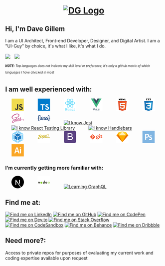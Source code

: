 # <p align='center'><a href="https://davegillem.com"><a href="#"><img src="https://www.davegillem.com/images/svg/loadingLogo.svg" alt="DG Logo" width="150" height="150" hspace="20" align='center' /></a>
<h2>Hi, I'm Dave Gillem </h2>
I am a UI Architect, Front-end Developer, Designer, and Digital Artist. I am a "UI-Guy" by choice, it's what I like, it's what I do.</p>

  <a href="#">
  <img align="center" src="https://github-readme-stats.vercel.app/api?username=davegillem&show_icons=true&theme=vue-dark&count_private=true" /></a>
  <a href="#">
  <img align="center" src="https://github-readme-stats.vercel.app/api/top-langs/?username=davegillem&show_icons=true&theme=vue-dark&count_private=true&hide=html"  hspace="10" /></a>

<sub><sup><i><b>NOTE:</b> Top languages does not indicate my skill level or preference, it's only a github metric of which languages I have checked in most</i></sup></sub>

## I am well experienced with:
<p align="left">
  <a href="#"><img src="https://raw.githubusercontent.com/devicons/devicon/master/icons/javascript/javascript-original.svg" alt="I know Javascript" width="40" height="40" hspace="20" /></a>
  <a href="#"><img src="https://raw.githubusercontent.com/devicons/devicon/master/icons/typescript/typescript-original.svg" alt="I know Typescript" width="40" height="40" hspace="20" /></a>
  <a href="#"><img src="https://raw.githubusercontent.com/devicons/devicon/master/icons/react/react-original-wordmark.svg" alt="I know React.js" width="40" height="40" hspace="20" /></a>
  <a href="#"><img src="https://raw.githubusercontent.com/devicons/devicon/master/icons/vuejs/vuejs-original-wordmark.svg" alt="I know Vue.js" width="40" height="40" hspace="20" /></a>
  <a href="#"><img src="https://raw.githubusercontent.com/devicons/devicon/master/icons/html5/html5-original-wordmark.svg" alt="I know HTML" width="40" height="40" hspace="20" /></a>
  <a href="#"><img src="https://raw.githubusercontent.com/devicons/devicon/master/icons/css3/css3-original-wordmark.svg" alt="I know CSS" width="40" height="40" hspace="20" /></a>
  <a href="#"><img src="https://raw.githubusercontent.com/devicons/devicon/master/icons/sass/sass-original.svg" alt="I know SASS/SCSS" width="40" height="40" hspace="20" /></a>
  <a href="#"><img src="https://raw.githubusercontent.com/devicons/devicon/master/icons/less/less-plain-wordmark.svg" alt="I know {less}" width="40" height="40" hspace="20" /></a>
  <a href="#"><img src="https://brandeps.com/icon-download/J/Jest-icon-vector-02.svg" alt="I know Jest" width="40" height="40" hspace="20" /></a>
  <a href="#"><img src="https://testing-library.com/img/octopus-128x128.png" alt="I know React Testing Library" width="40" height="40" hspace="20" /></a>
  <a href="#"><img src="https://cdn.worldvectorlogo.com/logos/handlebars.svg" alt="I know Handlebars" width="40" height="25" hspace="20" /></a>
  <a href="#"><img src="https://raw.githubusercontent.com/devicons/devicon/master/icons/webpack/webpack-original.svg" alt="I know Webpack" width="40" height="40" hspace="20" /></a>
  <a href="#"><img src="https://raw.githubusercontent.com/devicons/devicon/master/icons/babel/babel-original.svg" alt="I know Babel" width="40" height="40" hspace="20" /></a>
  <a href="#"><img src="https://raw.githubusercontent.com/devicons/devicon/master/icons/bootstrap/bootstrap-plain.svg" alt="I know Bootstrap" width="40" height="40" hspace="20" /></a>
  <a href="#"><img src="https://raw.githubusercontent.com/devicons/devicon/master/icons/git/git-plain-wordmark.svg" alt="I know Git" width="40" height="40" hspace="20" /></a>
  <a href="#"><img src="https://raw.githubusercontent.com/devicons/devicon/master/icons/sketch/sketch-original.svg" alt="I know Sketch" width="40" height="40" hspace="20" /></a>
  <a href="#"><img src="https://raw.githubusercontent.com/devicons/devicon/master/icons/photoshop/photoshop-plain.svg" alt="I know Adobe Photoshop" width="40" height="40" hspace="20" /></a>
  <a href="#"><img src="https://raw.githubusercontent.com/devicons/devicon/master/icons/illustrator/illustrator-plain.svg" alt="I know Adobe Illustrator" width="40" height="40" hspace="20" /></a>
</p>

### I’m currently getting more familiar with:
<p align="left">
<a href="#"><img src="https://raw.githubusercontent.com/devicons/devicon/master/icons/nextjs/nextjs-original.svg" alt="Learning NextJS" width="40" height="40" hspace="20" /></a>
  <a href="#"><img src="https://raw.githubusercontent.com/devicons/devicon/master/icons/nodejs/nodejs-original-wordmark.svg" alt="Learning Node.js" width="40" height="40" hspace="20" /></a>
  <a href="#"><img src="https://www.vectorlogo.zone/logos/graphql/graphql-icon.svg" alt="Learning GraphQL" width="40" height="40" hspace="20" /></a>
</p>

## Find me at:
[![Find me on LinkedIn](https://img.shields.io/badge/LinkedIn-0A66C2?style=for-the-badge&logo=LinkedIn&logoColor=white)](https://linkedin.com/in/davegillem) 
[![Find me on GitHub](https://img.shields.io/badge/GitHub-000000?style=for-the-badge&logo=GitHub&logoColor=white)](https://github.com/davegillem) 
[![Find me on CodePen](https://img.shields.io/badge/CodePen-000000?style=for-the-badge&logo=CodePen&logoColor=white)](https://codepen.io/davegillem) 
[![Find me on Dev.to](https://img.shields.io/badge/Dev.to-0A0A0A?style=for-the-badge&logo=devdotto&logoColor=white)](https://dev.to/davegillem) 
[![Find me on Stack Overflow](https://img.shields.io/badge/StackOverflow-F58025?style=for-the-badge&logo=StackOverflow&logoColor=white)](https://stackoverflow.com/users/davegillem) 
[![Find me on CodeSandbox](https://img.shields.io/badge/CodeSandbox-000000?style=for-the-badge&logo=CodeSandbox&logoColor=white)](https://codesandbox.com/davegillem) 
[![Find me on Behance](https://img.shields.io/badge/Behance-1769FF?style=for-the-badge&logo=Behance&logoColor=white)](https://www.behance.net/davegillem) 
[![Find me on Dribbble](https://img.shields.io/badge/Dribbble-EA4C89?style=for-the-badge&logo=Dribbble&logoColor=white)](https://dribbble.com/davegillem) 

## Need more?:
<p align="left">
Access to private repos for purposes of evaluating my current work and coding expertise available upon request
</p>
